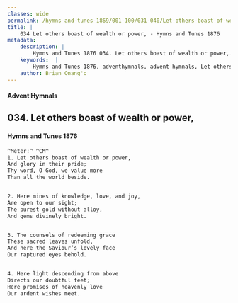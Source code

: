 ```yaml
---
classes: wide
permalink: /hymns-and-tunes-1869/001-100/031-040/Let-others-boast-of-wealth-or-power,/
title: |
    034 Let others boast of wealth or power, - Hymns and Tunes 1876
metadata:
    description: |
        Hymns and Tunes 1876 034. Let others boast of wealth or power,. And glory in their pride; Thy word, O God, we value more Than all the world beside. 
    keywords:  |
        Hymns and Tunes 1876, adventhymnals, advent hymnals, Let others boast of wealth or power,, And glory in their pride;, 
    author: Brian Onang'o
---
```


#### Advent Hymnals
## 034. Let others boast of wealth or power,
####  Hymns and Tunes 1876

```txt
^Meter:^ ^CM^
1. Let others boast of wealth or power,
And glory in their pride;
Thy word, O God, we value more
Than all the world beside.


2. Here mines of knowledge, love, and joy,
Are open to our sight;
The purest gold without alloy,
And gems divinely bright.


3. The counsels of redeeming grace
These sacred leaves unfold,
And here the Saviour’s lovely face
Our raptured eyes behold.


4. Here light descending from above
Directs our doubtful feet;
Here promises of heavenly love
Our ardent wishes meet.
```